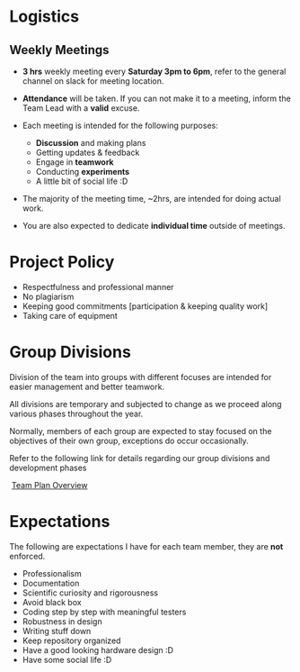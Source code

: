 # Logistics



## Weekly Meetings

* **3 hrs** weekly meeting every **Saturday 3pm to 6pm**, refer to the general channel on slack for meeting location.

* **Attendance** will be taken. If you can not make it to a meeting, inform the Team Lead with a **valid** excuse.

* Each meeting is intended for the following purposes:
  * **Discussion** and making plans
  * Getting updates & feedback
  * Engage in **teamwork**
  * Conducting **experiments**
  * A little bit of social life :D

* The majority of the meeting time, ~2hrs, are intended for doing actual work.

* You are also expected to dedicate **individual time** outside of meetings.  

  

# Project Policy

* Respectfulness and professional manner
* No plagiarism 
* Keeping good commitments [participation & keeping quality work]
* Taking care of equipment



# Group Divisions

Division of the team into groups with different focuses are intended for easier management and better teamwork. 

All divisions are temporary and subjected to change as we proceed along various phases throughout the year.

Normally, members of each group are expected to stay focused on the objectives of their own group, exceptions do occur occasionally.



Refer to the following link for details regarding our group divisions and development phases

​	[Team Plan Overview]()



# Expectations

The following are expectations I have for each team member, they are **not** enforced. 

* Professionalism
* Documentation
* Scientific curiosity and rigorousness
* Avoid black box
* Coding step by step with meaningful testers
* Robustness in design
* Writing stuff down
* Keep repository organized
* Have a good looking hardware design :D
* Have some social life :D